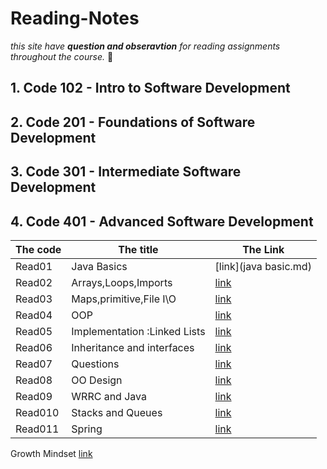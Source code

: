 # Reading-Notes
*this site have **question and obseravtion** for reading assignments throughout the course.* :speech_balloon:	

<!-- hidden comment -->
## 1. Code 102 - Intro to Software Development

## 2. Code 201 - Foundations of Software Development

## 3. Code 301 - Intermediate Software Development

## 4. Code 401 - Advanced Software Development

|The code | The title | The Link |
|---------|-----------|----------|
|Read01|Java Basics|[link](java basic.md)|
|Read02|Arrays,Loops,Imports|[link]()|
|Read03|Maps,primitive,File I\O|[link]()|
|Read04|OOP|[link]()|
|Read05|Implementation :Linked Lists|[link]()|
|Read06|Inheritance and interfaces|[link]()|
|Read07|Questions|[link]()|
|Read08|OO Design|[link]()|
|Read09|WRRC and Java|[link]()|
|Read010|Stacks and Queues|[link]()|
|Read011|Spring|[link]()|

 Growth Mindset  [link](growthMindset.md)


